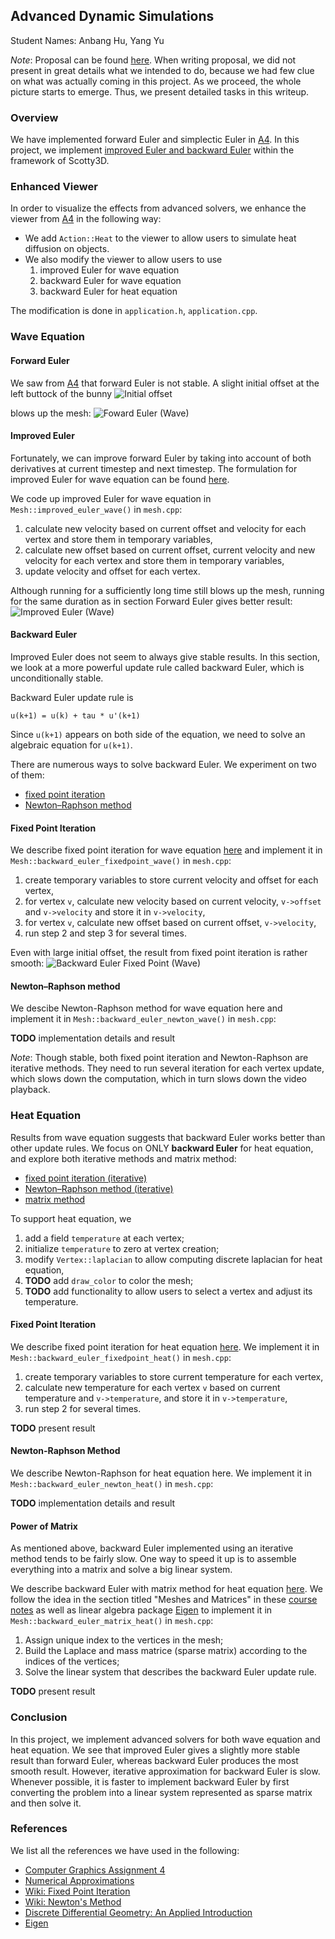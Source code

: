 ## Advanced Dynamic Simulations

Student Names: Anbang Hu, Yang Yu

_Note_: Proposal can be found [here](https://github.com/Haboric-Hu/advanced-dynamic-simulations/blob/master/formula/Advanced%20Dynamic%20Simulations%20-%20Proposal.pdf). When writing proposal, we did not present in great details what we intended to do, because we had few clue on what was actually coming in this project. As we proceed, the whole picture starts to emerge. Thus, we present detailed tasks in this writeup. 

### Overview
We have implemented forward Euler and simplectic Euler in [A4](http://15462.courses.cs.cmu.edu/fall2016/article/28). In this project, we implement [improved Euler and backward Euler](https://math.la.asu.edu/~dajones/class/275/ch2.pdf) within the framework of Scotty3D.

### Enhanced Viewer
In order to visualize the effects from advanced solvers, we enhance the viewer from [A4](http://15462.courses.cs.cmu.edu/fall2016/article/28) in the following way:
- We add ```Action::Heat``` to the viewer to allow users  to simulate heat diffusion on objects.
- We also modify the viewer to allow users to use 
    1. improved Euler for wave equation
    2. backward Euler for wave equation
    3. backward Euler for heat equation

The modification is done in ```application.h```, ```application.cpp```.

### Wave Equation
#### Forward Euler
We saw from [A4](http://15462.courses.cs.cmu.edu/fall2016/article/28) that forward Euler is not stable. A slight initial offset at the left buttock of the bunny
![Initial offset](https://github.com/Haboric-Hu/advanced-dynamic-simulations/blob/master/figures/bunny_with_initial_offset.png?raw=true)

blows up the mesh:
![Foward Euler (Wave)](https://github.com/Haboric-Hu/advanced-dynamic-simulations/blob/master/figures/forward_euler_wave_bunny.png?raw=true)

#### Improved Euler
Fortunately, we can improve forward Euler by taking into account of both derivatives at current timestep and next timestep. The formulation for improved Euler for wave equation can be found [here](https://github.com/Haboric-Hu/advanced-dynamic-simulations/blob/master/formula/Wave_Equation_With_Improved_Euler.pdf).

We code up improved Euler for wave equation in ```Mesh::improved_euler_wave()``` in ```mesh.cpp```:
1. calculate new velocity based on current offset and velocity for each vertex and store them in temporary variables,
2. calculate new offset based on current offset, current velocity and new velocity for each vertex and store them in temporary variables,
3. update velocity and offset for each vertex.

Although running for a sufficiently long time still blows up the mesh, running for the same duration as in section Forward Euler gives better result:
![Improved Euler (Wave)](https://github.com/Haboric-Hu/advanced-dynamic-simulations/blob/master/figures/improved_euler_wave_bunny.png?raw=true)

#### Backward Euler
Improved Euler does not seem to always give stable results. In this section, we look at a more powerful update rule called backward Euler, which is unconditionally stable.

Backward Euler update rule is
```
u(k+1) = u(k) + tau * u'(k+1)
```
Since ```u(k+1)``` appears on both side of the equation, we need to solve an algebraic equation for ```u(k+1)```.

There are numerous ways to solve backward Euler. We experiment on two of them:
- [fixed point iteration](https://en.wikipedia.org/wiki/Fixed-point_iteration)
- [Newton–Raphson method](https://en.wikipedia.org/wiki/Newton%27s_method)

#### Fixed Point Iteration
We describe fixed point iteration for wave equation [here](https://github.com/Haboric-Hu/advanced-dynamic-simulations/blob/master/formula/Wave_Equation_With_Backward_Euler__Fixed_Point_Iteration_.pdf) and implement it in ```Mesh::backward_euler_fixedpoint_wave()``` in ```mesh.cpp```:
1. create temporary variables to store current velocity and offset for each vertex,
2. for vertex ```v```, calculate new velocity based on current velocity, ```v->offset``` and ```v->velocity``` and store it in ```v->velocity```,
3. for vertex ```v```, calculate new offset based on current offset, ```v->velocity```,
4. run step 2 and step 3 for several times.

Even with large initial offset, the result from fixed point iteration is rather smooth:
![Backward Euler Fixed Point (Wave)](https://github.com/Haboric-Hu/advanced-dynamic-simulations/blob/master/figures/backward_euler_fixedpoint_bunny.png?raw=true)

#### Newton–Raphson method
We descibe Newton-Raphson method for wave equation here and implement it in ```Mesh::backward_euler_newton_wave()``` in ```mesh.cpp```:

__TODO__ implementation details and result

_Note_: Though stable, both fixed point iteration and Newton-Raphson are iterative methods. They need to run several iteration for each vertex update, which slows down the computation, which in turn slows down the video playback.

### Heat Equation
Results from wave equation suggests that backward Euler works better than other update rules. We focus on ONLY __backward Euler__ for heat equation, and explore both iterative methods and matrix method:
- [fixed point iteration (iterative)](https://en.wikipedia.org/wiki/Fixed-point_iteration)
- [Newton–Raphson method (iterative)](https://en.wikipedia.org/wiki/Newton%27s_method)
- [matrix method](http://www.cs.cmu.edu/~kmcrane/Projects/DGPDEC/paper.pdf)

To support heat equation, we 
1. add a field ```temperature``` at each vertex;
2. initialize ```temperature``` to zero at vertex creation;
3. modify ```Vertex::laplacian``` to allow computing discrete laplacian for heat equation,
4. __TODO__ add ```draw_color``` to color the mesh;
5. __TODO__ add functionality to allow users to select a vertex and adjust its temperature.

#### Fixed Point Iteration
We describe fixed point iteration for heat equation [here](https://github.com/Haboric-Hu/advanced-dynamic-simulations/blob/master/formula/Heat_Equation_With_Backward_Euler__Fixed_Point_Iteration_.pdf). We implement it in ```Mesh::backward_euler_fixedpoint_heat()``` in ```mesh.cpp```:
1. create temporary variables to store current temperature for each vertex,
2. calculate new temperature for each vertex ```v``` based on current temperature and ```v->temperature```, and store it in ```v->temperature```,
3. run step 2 for several times.

__TODO__ present result

#### Newton-Raphson Method
We describe Newton-Raphson for heat equation here. We implement it in ```Mesh::backward_euler_newton_heat()``` in ```mesh.cpp```:

__TODO__ implementation details and result

#### Power of Matrix
As mentioned above, backward Euler implemented using an iterative method tends to be fairly slow. One way to speed it up is to assemble everything into a matrix and solve a big linear system.

We describe backward Euler with matrix method for heat equation [here](https://github.com/Haboric-Hu/advanced-dynamic-simulations/blob/master/formula/Heat_Equation_With_Backward_Euler__Solving_Linear_Systems_.pdf). We follow the idea in the section titled "Meshes and Matrices" in these [course notes](http://www.cs.cmu.edu/~kmcrane/Projects/DGPDEC/paper.pdf) as well as linear algebra package [Eigen](http://eigen.tuxfamily.org/index.php?title=Main_Page) to implement it in ```Mesh::backward_euler_matrix_heat()``` in ```mesh.cpp```:

1. Assign unique index to the vertices in the mesh;
2. Build the Laplace and mass matrice (sparse matrix) according to the indices of the vertices;
3. Solve the linear system that describes the backward Euler update rule.

__TODO__ present result

### Conclusion
In this project, we implement advanced solvers for both wave equation and heat equation. We see that improved Euler gives a slightly more stable result than forward Euler, whereas backward Euler produces the most smooth result. However, iterative approximation for backward Euler is slow. Whenever possible, it is faster to implement backward Euler by first converting the problem into a linear system represented as sparse matrix and then solve it.

### References
We list all the references we have used in the following:
- [Computer Graphics Assignment 4](http://15462.courses.cs.cmu.edu/fall2016/article/28)
- [Numerical Approximations](https://math.la.asu.edu/~dajones/class/275/ch2.pdf)
- [Wiki: Fixed Point Iteration](https://en.wikipedia.org/wiki/Fixed-point_iteration)
- [Wiki: Newton's Method](https://en.wikipedia.org/wiki/Newton%27s_method)
- [Discrete Differential Geometry: An Applied Introduction](http://www.cs.cmu.edu/~kmcrane/Projects/DGPDEC/paper.pdf)
- [Eigen](http://eigen.tuxfamily.org/index.php?title=Main_Page)
